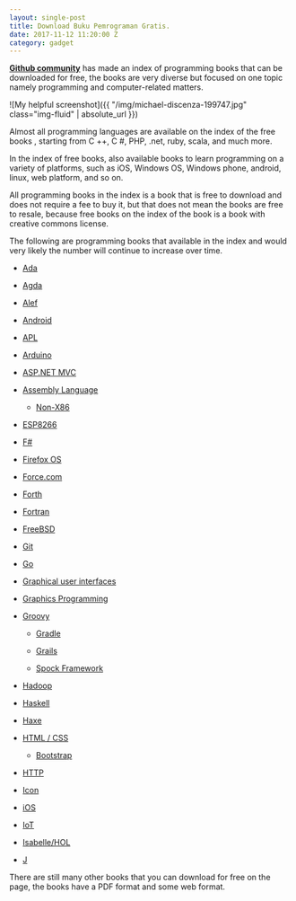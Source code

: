```yaml
---
layout: single-post
title: Download Buku Pemrograman Gratis.
date: 2017-11-12 11:20:00 Z
category: gadget
---
```


**[Github community](https://github.com/vhf/free-programming-books)** has made an index of programming books that can be downloaded for free, <!-- more --> the books are very diverse but focused on one topic namely programming and computer-related matters.

![My helpful screenshot]({{ "/img/michael-discenza-199747.jpg" class="img-fluid" | absolute_url }})

Almost all programming languages are available on the index of the free books , starting from C \+\+, C #, PHP, .net, ruby, scala, and much more.

In the index of free books, also available books to learn programming on a variety of platforms, such as iOS, Windows OS, Windows phone, android, linux, web platform, and so on.

All programming books in the index is a book that is free to download and does not require a fee to buy it, but that does not mean the books are free to resale, because free books on the index of the book is a book with creative commons license.

The following are programming books that available in the index and would very likely the number will continue to increase over time.

* [Ada](https://github.com/vhf/free-programming-books/blob/master/free-programming-books.md#ada)

* [Agda](https://github.com/vhf/free-programming-books/blob/master/free-programming-books.md#agda)

* [Alef](https://github.com/vhf/free-programming-books/blob/master/free-programming-books.md#alef)

* [Android](https://github.com/vhf/free-programming-books/blob/master/free-programming-books.md#android)

* [APL](https://github.com/vhf/free-programming-books/blob/master/free-programming-books.md#apl)

* [Arduino](https://github.com/vhf/free-programming-books/blob/master/free-programming-books.md#arduino)

* [ASP.NET MVC](https://github.com/vhf/free-programming-books/blob/master/free-programming-books.md#aspnet-mvc)

* [Assembly Language](https://github.com/vhf/free-programming-books/blob/master/free-programming-books.md#assembly-language)

  * [Non-X86](https://github.com/vhf/free-programming-books/blob/master/free-programming-books.md#non-x86)

* [ESP8266](https://github.com/vhf/free-programming-books/blob/master/free-programming-books.md#esp8266)

* [F#](https://github.com/vhf/free-programming-books/blob/master/free-programming-books.md#f-sharp)

* [Firefox OS](https://github.com/vhf/free-programming-books/blob/master/free-programming-books.md#firefox-os)

* [Force.com](https://github.com/vhf/free-programming-books/blob/master/free-programming-books.md#forcecom)

* [Forth](https://github.com/vhf/free-programming-books/blob/master/free-programming-books.md#forth)

* [Fortran](https://github.com/vhf/free-programming-books/blob/master/free-programming-books.md#fortran)

* [FreeBSD](https://github.com/vhf/free-programming-books/blob/master/free-programming-books.md#freebsd)

* [Git](https://github.com/vhf/free-programming-books/blob/master/free-programming-books.md#git)

* [Go](https://github.com/vhf/free-programming-books/blob/master/free-programming-books.md#go)

* [Graphical user interfaces](https://github.com/vhf/free-programming-books/blob/master/free-programming-books.md#graphical-user-interfaces)

* [Graphics Programming](https://github.com/vhf/free-programming-books/blob/master/free-programming-books.md#graphics-programming)

* [Groovy](https://github.com/vhf/free-programming-books/blob/master/free-programming-books.md#groovy)

  * [Gradle](https://github.com/vhf/free-programming-books/blob/master/free-programming-books.md#gradle)

  * [Grails](https://github.com/vhf/free-programming-books/blob/master/free-programming-books.md#grails)

  * [Spock Framework](https://github.com/vhf/free-programming-books/blob/master/free-programming-books.md#spock-framework)

* [Hadoop](https://github.com/vhf/free-programming-books/blob/master/free-programming-books.md#hadoop)

* [Haskell](https://github.com/vhf/free-programming-books/blob/master/free-programming-books.md#haskell)

* [Haxe](https://github.com/vhf/free-programming-books/blob/master/free-programming-books.md#haxe)

* [HTML / CSS](https://github.com/vhf/free-programming-books/blob/master/free-programming-books.md#html--css)

  * [Bootstrap](https://github.com/vhf/free-programming-books/blob/master/free-programming-books.md#bootstrap)

* [HTTP](https://github.com/vhf/free-programming-books/blob/master/free-programming-books.md#http)

* [Icon](https://github.com/vhf/free-programming-books/blob/master/free-programming-books.md#icon)

* [iOS](https://github.com/vhf/free-programming-books/blob/master/free-programming-books.md#ios)

* [IoT](https://github.com/vhf/free-programming-books/blob/master/free-programming-books.md#iot)

* [Isabelle/HOL](https://github.com/vhf/free-programming-books/blob/master/free-programming-books.md#isabellehol)

* [J](https://github.com/vhf/free-programming-books/blob/master/free-programming-books.md#j)

There are still many other books that you can download for free on the page, the books have a PDF format and some web format.
